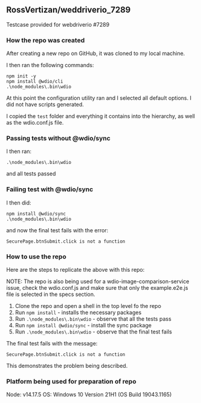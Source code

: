 ## RossVertizan/weddriverio_7289
Testcase provided for webdriverio #7289

### How the repo was created

After creating a new repo on GitHub, it was cloned to my local machine.

I then ran the following commands:
```shell
npm init -y
npm install @wdio/cli
.\node_modules\.bin\wdio
```
At this point the configuration utility ran and I selected all default options.  I did not have scripts generated.

I copied the ```test``` folder and everything it contains into the hierarchy, as well as the wdio.conf.js file.

### Passing tests without @wdio/sync
I then ran:
```shell
.\node_modules\.bin\wdio
```
and all tests passed

### Failing test with @wdio/sync
I then did:
```shell
npm install @wdio/sync
.\node_modules\.bin\wdio
```
and now the final test fails with the error:
```text
SecurePage.btnSubmit.click is not a function
```

### How to use the repo
Here are the steps to replicate the above with this repo:

NOTE: The repo is also being used for a wdio-image-comparison-service issue, check the wdio.conf.js and make sure that only the example.e2e.js file is selected in the specs section.

1. Clone the repo and open a shell in the top level fo the repo
2. Run ```npm install``` - installs the necessary packages
3. Run ```.\node_modules\.bin\wdio``` - observe that all the tests pass
4. Run ```npm install @wdio/sync``` - install the sync package
5. Run ```.\node_modules\.bin\wdio``` - observe that the final test fails

The final test fails with the message:
```text
SecurePage.btnSubmit.click is not a function
```
This demonstrates the problem being described.

### Platform being used for preparation of repo

Node: v14.17.5
OS: Windows 10 Version 21H1 (OS Build 19043.1165)
